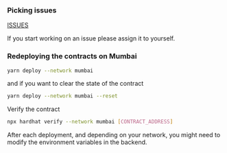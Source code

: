 ### Picking issues

[ISSUES](https://github.com/moonshotcollective/drecruit/issues)

If you start working on an issue please assign it to yourself.

### Redeploying the contracts on Mumbai

```bash
yarn deploy --network mumbai
```

and if you want to clear the state of the contract

```bash
yarn deploy --network mumbai --reset
```

Verify the contract

```bash
npx hardhat verify --network mumbai [CONTRACT_ADDRESS]
```

After each deployment, and depending on your network, you might need to modify the environment variables in the
backend.
